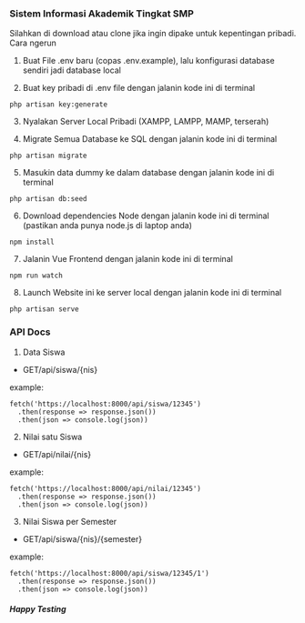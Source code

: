 ### Sistem Informasi Akademik Tingkat SMP 

Silahkan di download atau clone jika ingin dipake untuk kepentingan pribadi. Cara ngerun

1. Buat File .env baru (copas .env.example), lalu konfigurasi database sendiri jadi database local 

2. Buat key pribadi di .env file dengan jalanin kode ini di terminal
```
php artisan key:generate
```
3. Nyalakan Server Local Pribadi (XAMPP, LAMPP, MAMP, terserah)

4. Migrate Semua Database ke SQL dengan jalanin kode ini di terminal
```
php artisan migrate
```
5. Masukin data dummy ke dalam database dengan jalanin kode ini di terminal
```
php artisan db:seed
```
6. Download dependencies Node dengan jalanin kode ini di terminal (pastikan anda punya node.js di laptop anda)
```
npm install
```
7. Jalanin Vue Frontend dengan jalanin kode ini di terminal
```
npm run watch
```
8. Launch Website ini ke server local dengan jalanin kode ini di terminal 
```
php artisan serve
```

### API Docs

1. Data Siswa

- GET/api/siswa/{nis}

example: 
```
fetch('https://localhost:8000/api/siswa/12345')
  .then(response => response.json())
  .then(json => console.log(json))
```

2. Nilai satu Siswa

- GET/api/nilai/{nis}

example: 
```
fetch('https://localhost:8000/api/nilai/12345')
  .then(response => response.json())
  .then(json => console.log(json))
```

3. Nilai Siswa per Semester

- GET/api/siswa/{nis}/{semester}

example: 
```
fetch('https://localhost:8000/api/siswa/12345/1')
  .then(response => response.json())
  .then(json => console.log(json))
```

##### Happy Testing
